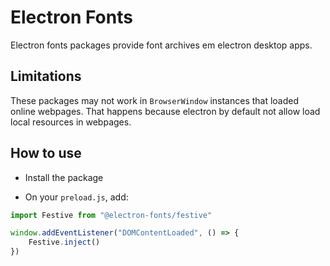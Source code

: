 # Electron Fonts

Electron fonts packages provide font archives em electron desktop apps.

## Limitations

These packages may not work in `BrowserWindow` instances that loaded online webpages. That happens because electron by default not allow load local resources in webpages.

## How to use

* Install the package

* On your `preload.js`, add:

```ts
import Festive from "@electron-fonts/festive"

window.addEventListener("DOMContentLoaded", () => {
    Festive.inject()
})
```